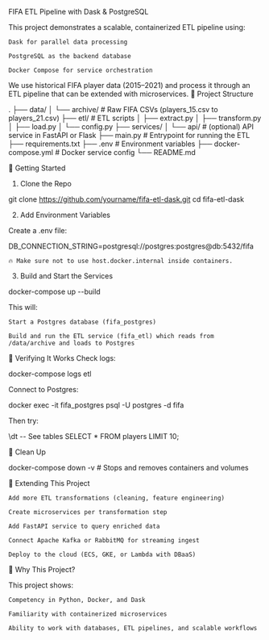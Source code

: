FIFA ETL Pipeline with Dask & PostgreSQL

This project demonstrates a scalable, containerized ETL pipeline using:

    Dask for parallel data processing

    PostgreSQL as the backend database

    Docker Compose for service orchestration

We use historical FIFA player data (2015–2021) and process it through an ETL pipeline that can be extended with microservices.
📁 Project Structure

.
├── data/
│   └── archive/              # Raw FIFA CSVs (players_15.csv to players_21.csv)
├── etl/                      # ETL scripts
│   ├── extract.py
│   ├── transform.py
│   ├── load.py
│   └── config.py
├── services/
│   └── api/                  # (optional) API service in FastAPI or Flask
├── main.py                   # Entrypoint for running the ETL
├── requirements.txt
├── .env                      # Environment variables
├── docker-compose.yml        # Docker service config
└── README.md

🚀 Getting Started
1. Clone the Repo

git clone https://github.com/yourname/fifa-etl-dask.git
cd fifa-etl-dask

2. Add Environment Variables

Create a .env file:

DB_CONNECTION_STRING=postgresql://postgres:postgres@db:5432/fifa

    🔥 Make sure not to use host.docker.internal inside containers.

3. Build and Start the Services

docker-compose up --build

This will:

    Start a Postgres database (fifa_postgres)

    Build and run the ETL service (fifa_etl) which reads from /data/archive and loads to Postgres

🧪 Verifying It Works
Check logs:

docker-compose logs etl

Connect to Postgres:

docker exec -it fifa_postgres psql -U postgres -d fifa

Then try:

\dt             -- See tables
SELECT * FROM players LIMIT 10;

🧼 Clean Up

docker-compose down -v  # Stops and removes containers and volumes

🧠 Extending This Project

    Add more ETL transformations (cleaning, feature engineering)

    Create microservices per transformation step

    Add FastAPI service to query enriched data

    Connect Apache Kafka or RabbitMQ for streaming ingest

    Deploy to the cloud (ECS, GKE, or Lambda with DBaaS)

🤝 Why This Project?

This project shows:

    Competency in Python, Docker, and Dask

    Familiarity with containerized microservices

    Ability to work with databases, ETL pipelines, and scalable workflows

